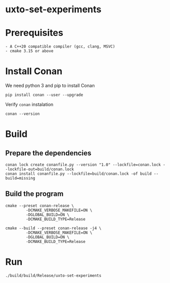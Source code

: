 # uxto-set-experiments

# Prerequisites

    - A C++20 compatible compiler (gcc, clang, MSVC)
    - cmake 3.15 or above

# Install Conan

We need python 3 and pip to install Conan

`pip install conan --user --upgrade`


Verify `conan` instalation

`conan --version`

# Build

## Prepare the dependencies

```
conan lock create conanfile.py --version "1.0" --lockfile=conan.lock --lockfile-out=build/conan.lock
conan install conanfile.py --lockfile=build/conan.lock -of build --build=missing
```

## Build the program

```
cmake --preset conan-release \
         -DCMAKE_VERBOSE_MAKEFILE=ON \
         -DGLOBAL_BUILD=ON \
         -DCMAKE_BUILD_TYPE=Release

cmake --build --preset conan-release -j4 \
         -DCMAKE_VERBOSE_MAKEFILE=ON \
         -DGLOBAL_BUILD=ON \
         -DCMAKE_BUILD_TYPE=Release
```

# Run

```
./build/build/Release/uxto-set-experiments
```